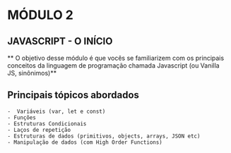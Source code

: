 # MÓDULO 2
## JAVASCRIPT - O INÍCIO

** O objetivo desse módulo é que vocês se familiarizem com os principais conceitos da linguagem de programação chamada Javascript (ou Vanilla JS, sinônimos)**

## Principais tópicos abordados

    -  Variáveis (var, let e const)
    - Funções
    - Estruturas Condicionais
    - Laços de repetição
    - Estruturas de dados (primitivos, objects, arrays, JSON etc)
    - Manipulação de dados (com High Order Functions) 
